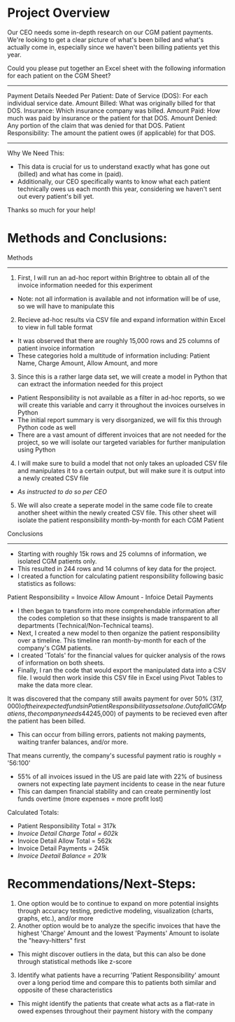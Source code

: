 # Project Overview
Our CEO needs some in-depth research on our CGM patient payments. We're looking to get a clear picture of what's been billed and what's actually come in, especially since we haven't been billing patients yet this year.

Could you please put together an Excel sheet with the following information for each patient on the CGM Sheet?
_________________________
Payment Details Needed Per Patient:
Date of Service (DOS): For each individual service date.
Amount Billed: What was originally billed for that DOS.
Insurance: Which insurance company was billed.
Amount Paid: How much was paid by insurance or the patient for that DOS.
Amount Denied: Any portion of the claim that was denied for that DOS.
Patient Responsibility: The amount the patient owes (if applicable) for that DOS.
__________________________________

Why We Need This:
- This data is crucial for us to understand exactly what has gone out (billed) and what has come in (paid).
- Additionally, our CEO specifically wants to know what each patient technically owes us each month this year, considering we haven't sent out every patient's bill yet.

Thanks so much for your help!


# Methods and Conclusions:

Methods
______________
1) First, I will run an ad-hoc report within Brightree to obtain all of the invoice information needed for this experiment
- Note: not all information is available and not information will be of use, so we will have to manipulate this
2) Recieve ad-hoc results via CSV file and expand information within Excel to view in full table format
- It was observed that there are roughly 15,000 rows and 25 columns of patient invoice information
- These categories hold a multitude of information including: Patient Name, Charge Amount, Allow Amount, and more
3) Since this is a rather large data set, we will create a model in Python that can extract the information needed for this project
- Patient Responsibility is not available as a filter in ad-hoc reports, so we will create this variable and carry it throughout the invoices ourselves in Python
- The initial report summary is very disorganized, we will fix this through Python code as well
- There are a vast amount of different invoices that are not needed for the project, so we will isolate our targeted variables for further manipulation using Python
4) I will make sure to build a model that not only takes an uploaded CSV file and manipulates it to a certain output, but will make sure it is output into a newly created CSV file
- *As instructed to do so per CEO*
5) We will also create a seperate model in the same code file to create another sheet within the newly created CSV file. This other sheet will isolate the patient responsibility month-by-month for each CGM Patient

Conclusions
_______________
- Starting with roughly 15k rows and 25 columns of information, we isolated CGM patients only.
- This resulted in 244 rows and 14 columns of key data for the project.
- I created a function for calculating patient responsibility following basic statistics as follows:

Patient Responsibility = Invoice Allow Amount - Infoice Detail Payments

- I then began to transform into more comprehendable information after the codes completion so that these insights is made transparent to all departments (Technical/Non-Technical teams).
- Next, I created a new model to then organize the patient responsibility over a timeline. This timeline ran month-by-month for each of the company's CGM patients.
- I created 'Totals' for the financial values for quicker analysis of the rows of information on both sheets.
- Finally, I ran the code that would export the manipulated data into a CSV file. I would then work inside this CSV file in Excel using Pivot Tables to make the data more clear.


It was discovered that the company still awaits payment for over 50% ($317,000) of their expected funds in Patient Responsibility assets alone.
Out of all CGM patiens, the company needs 44% ($245,000) of payments to be recieved even after the patient has been billed. 
- This can occur from billing errors, patients not making payments, waiting tranfer balances, and/or more.

That means  currently, the company's sucessful payment ratio is roughly = '56:100'

- 55% of all invoices issued in the US are paid late with 22% of business owners not expecting late payment incidents to cease in the near future
- This can dampen financial stability and can create perminently lost funds overtime (more expenses = more profit lost)


Calculated Totals:
- Patient Responsibility Total = 317k
- *Invoice Detail Charge Total = 602k*
- Invoice Detail Allow Total = 562k
- Invoice Detail Payments = 245k
- *Invoice Deetail Balance = 201k*

# Recommendations/Next-Steps:

1) One option would be to continue to expand on more potential insights through accuracy testing, predictive modeling, visualization (charts, graphs, etc.), and/or more
2) Another option would be to analyze the specific invoices that have the highest 'Charge' Amount and the lowest 'Payments' Amount to isolate the "heavy-hitters" first
- This might discover outliers in the data, but this can also be done through statistical methods like z-score
3) Identify what patients have a recurring 'Patient Responsibility' amount over a long period time and compare this to patients both similar and opposite of these characteristics
- This might identify the patients that create what acts as a flat-rate in owed expenses throughout their payment history with the company



